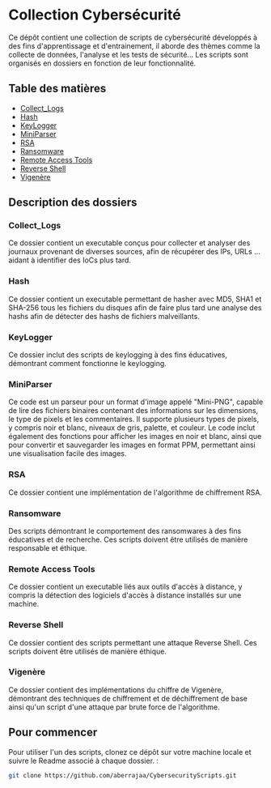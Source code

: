 # Collection Cybersécurité

Ce dépôt contient une collection de scripts de cybersécurité développés à des fins d'apprentissage et d'entrainement, il aborde des thèmes comme la collecte de données, l'analyse et les tests de sécurité... Les scripts sont organisés en dossiers en fonction de leur fonctionnalité.

## Table des matières

- [Collect_Logs](#collect_logs)
- [Hash](#hash)
- [KeyLogger](#keylogger)
- [MiniParser](#miniparser)
- [RSA](#rsa)
- [Ransomware](#ransomware)
- [Remote Access Tools](#remote-access-tools)
- [Reverse Shell](#reverse-shell)
- [Vigenère](#vigenère)

## Description des dossiers

### Collect_Logs
Ce dossier contient un executable conçus pour collecter et analyser des journaux provenant de diverses sources, afin de récupérer des IPs, URLs ... aidant à identifier des IoCs plus tard.

### Hash
Ce dossier contient un executable permettant de hasher avec MD5, SHA1 et SHA-256 tous les fichiers du disques afin de faire plus tard une analyse des hashs afin de détecter des hashs de fichiers malveillants.

### KeyLogger
Ce dossier inclut des scripts de keylogging à des fins éducatives, démontrant comment fonctionne le keylogging.

### MiniParser
Ce code est un parseur pour un format d'image appelé "Mini-PNG", capable de lire des fichiers binaires contenant des informations sur les dimensions, le type de pixels et les commentaires. Il supporte plusieurs types de pixels, y compris noir et blanc, niveaux de gris, palette, et couleur. Le code inclut également des fonctions pour afficher les images en noir et blanc, ainsi que pour convertir et sauvegarder les images en format PPM, permettant ainsi une visualisation facile des images.

### RSA
Ce dossier contient une implémentation de l'algorithme de chiffrement RSA.

### Ransomware
Des scripts démontrant le comportement des ransomwares à des fins éducatives et de recherche. Ces scripts doivent être utilisés de manière responsable et éthique.

### Remote Access Tools
Ce dossier contient un executable liés aux outils d'accès à distance, y compris la détection des logiciels d'accès à distance installés sur une machine.

### Reverse Shell
Ce dossier contient des scripts permettant une attaque Reverse Shell. Ces scripts doivent être utilisés de manière éthique.

### Vigenère
Ce dossier contient des implémentations du chiffre de Vigenère, démontrant des techniques de chiffrement et de déchiffrement de base ainsi qu'un script d'une attaque par brute force de l'algorithme.

## Pour commencer

Pour utiliser l'un des scripts, clonez ce dépôt sur votre machine locale et suivre le Readme associé à chaque dossier. :

```bash
git clone https://github.com/aberrajaa/CybersecurityScripts.git
```


